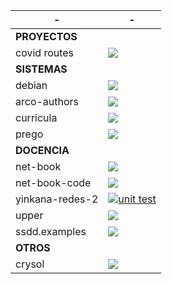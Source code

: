 | - | - |
|----------------|-----------------------------------------------------------------------------------------|
| **PROYECTOS**  | |
| covid routes   | [![](https://img.shields.io/website?url=https%3A%2F%2Fpike.esi.uclm.es%3A7166%2F)][covid-routes]              |
| **SISTEMAS**   | |
| debian         | [![](https://img.shields.io/website?url=https%3A%2F%2Fuclm-arco.github.io%2Fdebian%2F)][debian-repo]          |
| arco-authors   | [![](https://github.com/UCLM-ARCO/arco-authors/workflows/Docker%20image/badge.svg)][arco-authors]             |
| curricula      | [![](https://github.com/UCLM-ARCO/curricula/workflows/process-pull-request/badge.svg)][curricula]             |
| prego          | [![](https://github.com/davidvilla/prego3/workflows/test/badge.svg)][prego]                                   | 
| **DOCENCIA**   | |
| net-book       | [![](https://github.com/UCLM-ARCO/net-book/workflows/latex-compile/badge.svg)][net-book]                      |
| net-book-code  | [![](https://img.shields.io/website?url=https%3A%2F%2Fgithub.com%2Fuclm-arco%2Fnet-book-code)][net-book-code] |
| yinkana-redes-2| [![unit test](https://github.com/UCLM-ESI/yinkana-redes-2/workflows/unit%20test/badge.svg)][yinkana-redes-2]
| upper          | [![](https://github.com/UCLM-ESI/upper/workflows/test/badge.svg)][upper]                                      |
| ssdd.examples  | [![](https://img.shields.io/website?url=https%3A%2F%2Fgithub.com%2FUCLM-esi%2Fssdd.examples)][ssdd.examples]  |
|**OTROS**       | |
|crysol          | [![](https://github.com/CRySoL/CRySoL.github.io/workflows/Jekyll%20build/badge.svg)][CRySoL]


[covid-routes]:    https://pike.esi.uclm.es:7166
[debian-repo]:     https://uclm-arco.github.io/debian
[arco-authors]:    https://github.com/UCLM-ARCO/arco-authors
[curricula]:       https://github.com/UCLM-ARCO/curricula
[prego]:           https://github.com/davidvilla/prego3
[ssdd.examples]:   https://github.com/UCLM-ESI/ssdd.examples
[net-book]:        https://github.com/UCLM-ARCO/net-book
[net-book-code]:   https://github.com/UCLM-ARCO/net-book-code
[upper]:           https://github.com/uclm-esi/upper
[yinkana-redes-2]: https://github.com/uclm-esi/yinkana-redes-2
[CRySoL]:          https://crysol.org
